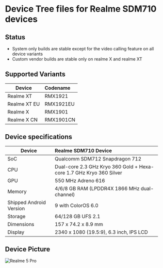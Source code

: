 # Device Tree files for Realme SDM710 devices
## Status
* System only builds are stable except for the video calling feature on all device variants
* Custom vendor builds are stable only on realme X and realme XT
## Supported Variants

|   Device             |   Codename   |
| ---------------------| :------------|
|   Realme XT          |   RMX1921    |
|   Realme XT EU       |   RMX1921EU  |
|   Realme X           |   RMX1901    |
|   Realme X CN        |   RMX1901CN  |

## Device specifications
| Device                  | Realme SDM710 Device                                                             |
| ----------------------- | :------------------------------------------------------------------------------- |
| SoC                     | Qualcomm SDM712 Snapdragon 712                                                   |
| CPU                     | Dual-core 2.3 GHz Kryo 360 Gold + Hexa-core 1.7 GHz Kryo 360 Silver              |
| GPU                     | 550 MHz Adreno 616                                                               |
| Memory                  | 4/6/8 GB RAM (LPDDR4X 1866 MHz dual-channel)                                     |
| Shipped Android Version | 9 with ColorOS 6.0                                                               |
| Storage                 | 64/128 GB UFS 2.1                                                                |
| Dimensions              | 157 x 74.2 x 8.9 mm                                                              |
| Display                 | 2340 x 1080 (19.5:9), 6.3 inch, IPS LCD                                          |

## Device Picture

![Realme 5 Pro](https://fdn2.gsmarena.com/vv/pics/realme/realme-5-pro-rmx1971-1.jpg "Realme 5 Pro")

